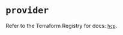 # `provider`

Refer to the Terraform Registry for docs: [`hcp`](https://registry.terraform.io/providers/hashicorp/hcp/0.83.0/docs).
